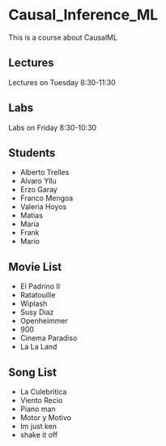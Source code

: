 # Causal_Inference_ML
This is a course about CausalML

## Lectures
Lectures on Tuesday 8:30-11:30 

## Labs
Labs on Friday 8:30-10:30 

## Students
* Alberto Trelles
* Alvaro Yllu
* Erzo Garay
* Franco Mengoa
* Valeria Hoyos
* Matias
* Maria
* Frank
* Mario

## Movie List
* El Padrino II
* Ratatouille
* Wiplash
* Susy Diaz
* Openheimmer
* 900
* Cinema Paradiso
* La La Land

## Song List
* La Culebritica
* Viento Recio
* Piano man
* Motor y Motivo
* Im just ken
* shake it off